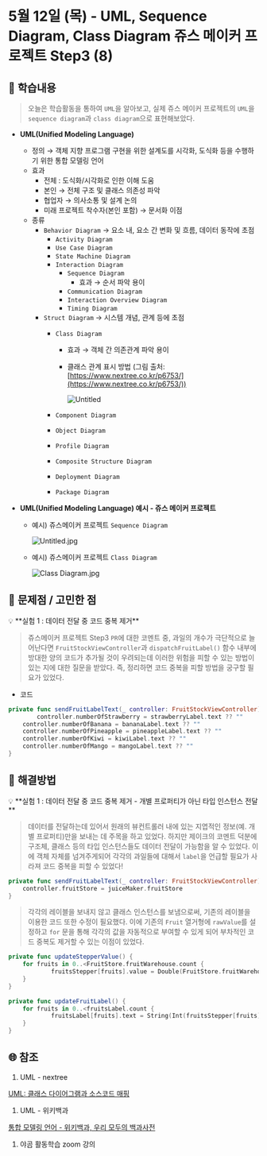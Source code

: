 # 5월 12일 (목) - UML, Sequence Diagram, Class Diagram 쥬스 메이커 프로젝트 Step3 (8)

## 🐣 학습내용

> 오늘은 학습활동을 통하여 `UML`을 알아보고, 실제 쥬스 메이커 프로젝트의 `UML`을 `sequence diagram`과 `class diagram`으로 표현해보았다.
> 

- **UML(Unified Modeling Language)**
    - 정의 → 객체 지향 프로그램 구현을 위한 설계도를 시각화, 도식화 등을 수행하기 위한 통합 모델링 언어
    - 효과
        - 전체 : 도식화/시각화로 인한 이해 도움
        - 본인 → 전체 구조 및 클래스 의존성 파악
        - 협업자 → 의사소통 및 설계 논의
        - 미래 프로젝트 착수자(본인 포함) → 문서화 이점
    - 종류
        - `Behavior Diagram` → 요소 내, 요소 간 변화 및 흐름, 데이터 동작에 초점
            - `Activity Diagram`
            - `Use Case Diagram`
            - `State Machine Diagram`
            - `Interaction Diagram`
                - `Sequence Diagram`
                    - 효과 → 순서 파악 용이
                - `Communication Diagram`
                - `Interaction Overview Diagram`
                - `Timing Diagram`
        - `Struct Diagram` → 시스템 개념, 관계 등에 초점
            - `Class Diagram`
                - 효과 → 객체 간 의존관계 파악 용이
                - 클래스 관계 표시 방법 (그림 출처: [https://www.nextree.co.kr/p6753/](https://www.nextree.co.kr/p6753/))
                    
                    ![Untitled](5%E1%84%8B%E1%85%AF%E1%86%AF%2012%E1%84%8B%E1%85%B5%E1%86%AF%20(%E1%84%86%E1%85%A9%E1%86%A8)%20-%20UML,%20Sequence%20Diagram,%20Class%20Di%20e0cefb5479ec4fcfa44874548225cb39/Untitled.png)
                    
            - `Component Diagram`
            - `Object Diagram`
            - `Profile Diagram`
            - `Composite Structure Diagram`
            - `Deployment Diagram`
            - `Package Diagram`

- **UML(Unified Modeling Language) 예시 - 쥬스 메이커 프로젝트**
    - 예시) 쥬스메이커 프로젝트 `Sequence Diagram`
        
        ![Untitled.jpg](5%E1%84%8B%E1%85%AF%E1%86%AF%2012%E1%84%8B%E1%85%B5%E1%86%AF%20(%E1%84%86%E1%85%A9%E1%86%A8)%20-%20UML,%20Sequence%20Diagram,%20Class%20Di%20e0cefb5479ec4fcfa44874548225cb39/Untitled.jpg)
        
    - 예시) 쥬스메이커 프로젝트 `Class Diagram`
        
        ![Class Diagram.jpg](5%E1%84%8B%E1%85%AF%E1%86%AF%2012%E1%84%8B%E1%85%B5%E1%86%AF%20(%E1%84%86%E1%85%A9%E1%86%A8)%20-%20UML,%20Sequence%20Diagram,%20Class%20Di%20e0cefb5479ec4fcfa44874548225cb39/Class_Diagram.jpg)
        

## 🐥 문제점 / 고민한 점

<aside>
💡 **실험 1 : 데이터 전달 중 코드 중복 제거**

</aside>

> 쥬스메이커 프로젝트 Step3 `PR`에 대한 코멘트 중, 과일의 개수가 극단적으로 늘어난다면 `FruitStockViewController`과 `dispatchFruitLabel()` 함수 내부에 방대한 양의 코드가 추가될 것이 우려되는데 이러한 위험을 피할 수 있는 방법이 있는 지에 대한 질문을 받았다. 즉, 정리하면 코드 중복을 피할 방법을 궁구할 필요가 있었다.
> 

- 코드

```swift
private func sendFruitLabelText(_ controller: FruitStockViewController) {
		controller.numberOfStrawberry = strawberryLabel.text ?? ""
    controller.numberOfBanana = bananaLabel.text ?? ""
    controller.numberOfPineapple = pineappleLabel.text ?? ""
    controller.numberOfKiwi = kiwiLabel.text ?? ""
    controller.numberOfMango = mangoLabel.text ?? ""
}
```

## 🐓 해결방법

<aside>
💡 **실험 1 : 데이터 전달 중 코드 중복 제거 - 개별 프로퍼티가 아닌 타입 인스턴스 전달**

</aside>

> 데이터를 전달하는데 있어서 원래의 뷰컨트롤러 내에 있는 지엽적인 정보(예. 개별 프로퍼티)만을 보내는 데 주목을 하고 있었다. 하지만 제이크의 코멘트 덕분에 구조체, 클래스 등의 타입 인스턴스들도 데이터 전달이 가능함을 알 수 있었다. 이에 객체 자체를 넘겨주게되어 각각의 과일들에 대해서 `label`을 언급할 필요가 사라져 코드 중복을 피할 수 있었다!
> 

```swift
private func sendFruitLabelText(_ controller: FruitStockViewController) {
    controller.fruitStore = juiceMaker.fruitStore
}
```

> 각각의 레이블을 보내지 않고 클래스 인스턴스를 보냄으로써, 기존의 레이블을 이용한 코드 또한 수정이 필요했다. 이에 기존의 `Fruit` 열거형에 `rawValue`를 설정하고 `for` 문을 통해 각각의 값을 자동적으로 부여할 수 있게 되어 부차적인 코드 중복도 제거할 수 있는 이점이 있었다.
> 

```swift
private func updateStepperValue() {
    for fruits in 0..<FruitStore.fruitWarehouse.count {
            fruitsStepper[fruits].value = Double(FruitStore.fruitWarehouse[Fruit(rawValue: fruits) ?? Fruit.unknownFruit] ?? 0)
    }
}
    
private func updateFruitLabel() {
    for fruits in 0..<fruitsLabel.count {
            fruitsLabel[fruits].text = String(Int(fruitsStepper[fruits].value))
    }
}
```

## 🌐 참조

1. UML - nextree

[UML: 클래스 다이어그램과 소스코드 매핑](https://www.nextree.co.kr/p6753/)

1. UML - 위키백과

[통합 모델링 언어 - 위키백과, 우리 모두의 백과사전](https://ko.wikipedia.org/wiki/%ED%86%B5%ED%95%A9_%EB%AA%A8%EB%8D%B8%EB%A7%81_%EC%96%B8%EC%96%B4)

1. 야곰 활동학습 zoom 강의